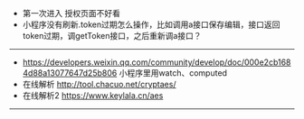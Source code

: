 - 第一次进入 授权页面不好看
- 小程序没有刷新.token过期怎么操作，比如调用a接口保存编辑，接口返回token过期，调getToken接口，之后重新调a接口？
----------------------------------------------------------------------------
- https://developers.weixin.qq.com/community/develop/doc/000e2cb1684d88a13077647d25b806 小程序里用watch、computed
- 在线解析 http://tool.chacuo.net/cryptaes/
- 在线解析2 https://www.keylala.cn/aes

----------------------------------------------------------------------------